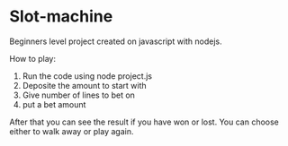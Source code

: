 # Slot-machine
Beginners level project created on javascript with nodejs.

How to play:
1. Run the code using node project.js
2. Deposite the amount to start with
3. Give number of lines to bet on
4. put a bet amount


After that you can see the result if you have won or lost.
You can choose either to walk away or play again.
